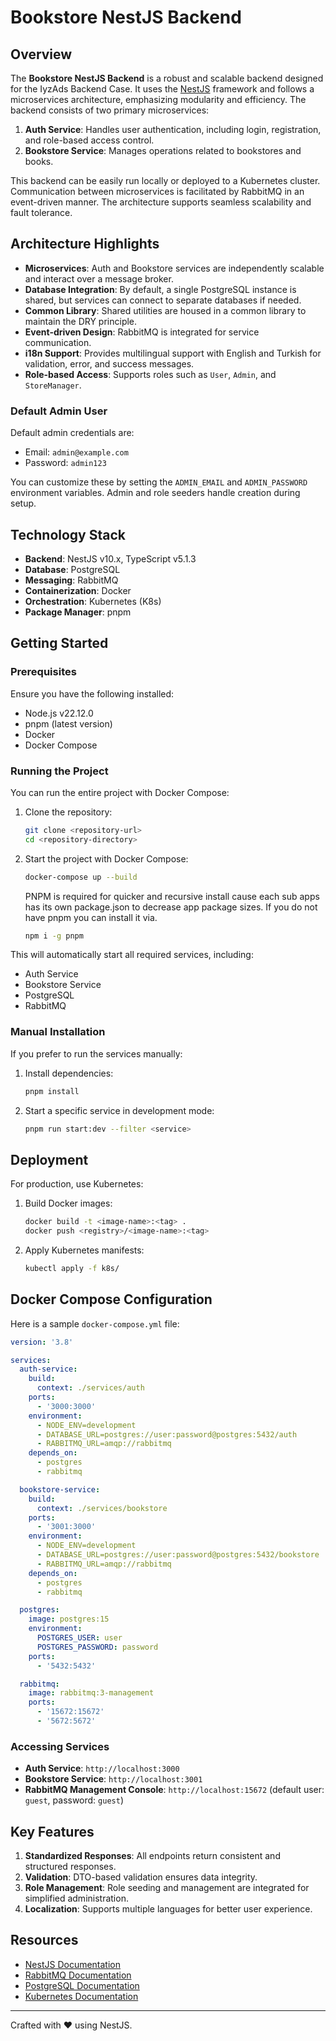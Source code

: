 # Bookstore NestJS Backend

## Overview

The **Bookstore NestJS Backend** is a robust and scalable backend designed for the IyzAds Backend Case. It uses the [NestJS](https://nestjs.com/) framework and follows a microservices architecture, emphasizing modularity and efficiency. The backend consists of two primary microservices:

1. **Auth Service**: Handles user authentication, including login, registration, and role-based access control.
2. **Bookstore Service**: Manages operations related to bookstores and books.

This backend can be easily run locally or deployed to a Kubernetes cluster. Communication between microservices is facilitated by RabbitMQ in an event-driven manner. The architecture supports seamless scalability and fault tolerance.

## Architecture Highlights

- **Microservices**: Auth and Bookstore services are independently scalable and interact over a message broker.
- **Database Integration**: By default, a single PostgreSQL instance is shared, but services can connect to separate databases if needed.
- **Common Library**: Shared utilities are housed in a common library to maintain the DRY principle.
- **Event-driven Design**: RabbitMQ is integrated for service communication.
- **i18n Support**: Provides multilingual support with English and Turkish for validation, error, and success messages.
- **Role-based Access**: Supports roles such as `User`, `Admin`, and `StoreManager`.

### Default Admin User

Default admin credentials are:

- Email: `admin@example.com`
- Password: `admin123`

You can customize these by setting the `ADMIN_EMAIL` and `ADMIN_PASSWORD` environment variables. Admin and role seeders handle creation during setup.

## Technology Stack

- **Backend**: NestJS v10.x, TypeScript v5.1.3
- **Database**: PostgreSQL
- **Messaging**: RabbitMQ
- **Containerization**: Docker
- **Orchestration**: Kubernetes (K8s)
- **Package Manager**: pnpm

## Getting Started

### Prerequisites

Ensure you have the following installed:

- Node.js v22.12.0
- pnpm (latest version)
- Docker
- Docker Compose

### Running the Project

You can run the entire project with Docker Compose:

1. Clone the repository:

   ```sh
   git clone <repository-url>
   cd <repository-directory>
   ```

2. Start the project with Docker Compose:
   ```sh
   docker-compose up --build
   ```
   PNPM is required for quicker and recursive install cause each sub apps has its own package.json to decrease app package sizes.
   If you do not have pnpm you can install it via.
   ```sh
   npm i -g pnpm
   ```

This will automatically start all required services, including:

- Auth Service
- Bookstore Service
- PostgreSQL
- RabbitMQ

### Manual Installation

If you prefer to run the services manually:

1. Install dependencies:

   ```sh
   pnpm install
   ```

2. Start a specific service in development mode:
   ```sh
   pnpm run start:dev --filter <service>
   ```

## Deployment

For production, use Kubernetes:

1. Build Docker images:

   ```sh
   docker build -t <image-name>:<tag> .
   docker push <registry>/<image-name>:<tag>
   ```

2. Apply Kubernetes manifests:
   ```sh
   kubectl apply -f k8s/
   ```

## Docker Compose Configuration

Here is a sample `docker-compose.yml` file:

```yaml
version: '3.8'

services:
  auth-service:
    build:
      context: ./services/auth
    ports:
      - '3000:3000'
    environment:
      - NODE_ENV=development
      - DATABASE_URL=postgres://user:password@postgres:5432/auth
      - RABBITMQ_URL=amqp://rabbitmq
    depends_on:
      - postgres
      - rabbitmq

  bookstore-service:
    build:
      context: ./services/bookstore
    ports:
      - '3001:3000'
    environment:
      - NODE_ENV=development
      - DATABASE_URL=postgres://user:password@postgres:5432/bookstore
      - RABBITMQ_URL=amqp://rabbitmq
    depends_on:
      - postgres
      - rabbitmq

  postgres:
    image: postgres:15
    environment:
      POSTGRES_USER: user
      POSTGRES_PASSWORD: password
    ports:
      - '5432:5432'

  rabbitmq:
    image: rabbitmq:3-management
    ports:
      - '15672:15672'
      - '5672:5672'
```

### Accessing Services

- **Auth Service**: `http://localhost:3000`
- **Bookstore Service**: `http://localhost:3001`
- **RabbitMQ Management Console**: `http://localhost:15672` (default user: `guest`, password: `guest`)

## Key Features

1. **Standardized Responses**: All endpoints return consistent and structured responses.
2. **Validation**: DTO-based validation ensures data integrity.
3. **Role Management**: Role seeding and management are integrated for simplified administration.
4. **Localization**: Supports multiple languages for better user experience.

## Resources

- [NestJS Documentation](https://docs.nestjs.com/)
- [RabbitMQ Documentation](https://www.rabbitmq.com/)
- [PostgreSQL Documentation](https://www.postgresql.org/)
- [Kubernetes Documentation](https://kubernetes.io/)

---

Crafted with ♥ using NestJS.
